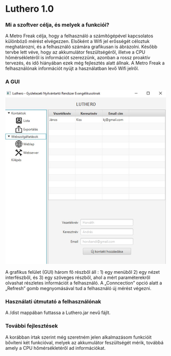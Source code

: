 # Luthero 1.0

### Mi a szoftver célja, és melyek a funkciói?
A Metro Freak célja, hogy a felhasználó a számítógépével kapcsolatos különböző mérést elvégezzen. Elsőként a Wifi jel erősségét céloztuk meghatározni, és a felhasználó számára grafikusan is ábrázolni. Később tervbe lett véve, hogy az akkumulátor feszültségéről, illetve a CPU hőmérsékletéről is információt szerezzünk, azonban a rossz proaktív tervezés, és idő hiányában ezek még fejlesztés alatt állnak.
A Metro Freak a felhasználónak információt nyújt a használatban levő Wifi jelről.

### A GUI
![screenshot](./Luthero.jpg)

A grafikus felület (GUI) három fő részből áll : 1) egy menüből 2) egy nézet interfészből, és 3) egy szöveges részből, ahol a mért paraméterekről olvashat részletes információt a felhasználó. A „Conncection” opció alatt a „Refresh” gomb megnyomásával tud a felhasználó új mérést végezni.

### Használati útmutató a felhasználónak
 A /dist mappában futtassa a Luthero.jar nevű fájlt.
 
### További fejlesztések
A korábban írtak szerint még szeretném jelen alkalmazásom funkcióit bővíteni két funkcióval, melyek az akkumulátor feszültségét mérik, továbbá amely a CPU hőmérsékletéről ad információkat.

